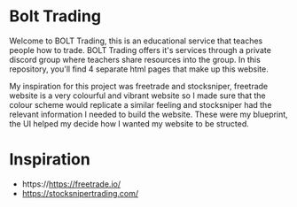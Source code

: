 # Bolt Trading

Welcome to BOLT Trading, this is an educational service that teaches people how to trade.
BOLT Trading offers it's services through a private discord group where teachers share resources into the group. In this repository, you'll find 4 separate html pages that make up this website.

My inspiration for this project was freetrade and stocksniper, freetrade website is a very colourful and vibrant website so I made sure that the colour scheme would replicate a similar feeling and stocksniper had the relevant information I needed to build the website. These were my blueprint, the UI helped my decide how I wanted my website to be structed.

# Inspiration

- https://https://freetrade.io/
- https://stocksnipertrading.com/

